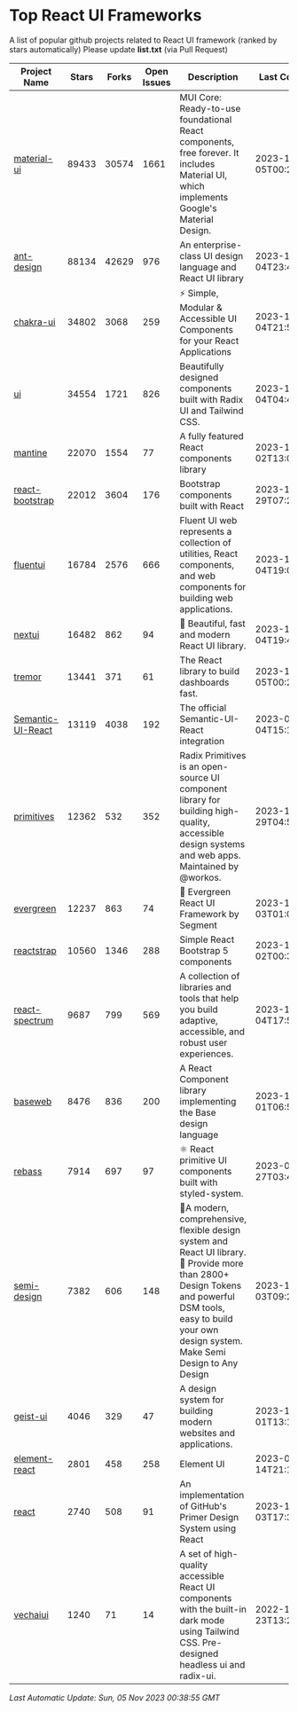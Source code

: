 # Top React UI Frameworks

A list of popular github projects related to React UI framework (ranked by stars automatically)
Please update **list.txt** (via Pull Request)

| Project Name | Stars | Forks | Open Issues | Description | Last Commit |
| ------------ | ----- | ----- | ----------- | ----------- | ----------- |
| [material-ui](https://github.com/mui/material-ui) |89433|30574|1661|MUI Core: Ready-to-use foundational React components, free forever. It includes Material UI, which implements Google&#39;s Material Design.|2023-11-05T00:29:32Z|
| [ant-design](https://github.com/ant-design/ant-design) |88134|42629|976|An enterprise-class UI design language and React UI library|2023-11-04T23:40:47Z|
| [chakra-ui](https://github.com/chakra-ui/chakra-ui) |34802|3068|259|⚡️ Simple, Modular &amp; Accessible UI Components for your React Applications|2023-11-04T21:57:41Z|
| [ui](https://github.com/shadcn-ui/ui) |34554|1721|826|Beautifully designed components built with Radix UI and Tailwind CSS.|2023-11-04T04:48:54Z|
| [mantine](https://github.com/mantinedev/mantine) |22070|1554|77|A fully featured React components library|2023-11-02T13:07:01Z|
| [react-bootstrap](https://github.com/react-bootstrap/react-bootstrap) |22012|3604|176|Bootstrap components built with React|2023-10-29T07:20:58Z|
| [fluentui](https://github.com/microsoft/fluentui) |16784|2576|666|Fluent UI web represents a collection of utilities, React components, and web components for building web applications.|2023-11-04T19:06:33Z|
| [nextui](https://github.com/nextui-org/nextui) |16482|862|94|🚀   Beautiful, fast and modern React UI library.|2023-11-04T19:49:51Z|
| [tremor](https://github.com/tremorlabs/tremor) |13441|371|61|The React library to build dashboards fast.|2023-11-05T00:27:41Z|
| [Semantic-UI-React](https://github.com/Semantic-Org/Semantic-UI-React) |13119|4038|192|The official Semantic-UI-React integration|2023-09-04T15:15:33Z|
| [primitives](https://github.com/radix-ui/primitives) |12362|532|352|Radix Primitives is an open-source UI component library for building high-quality, accessible design systems and web apps. Maintained by @workos.|2023-10-29T04:59:34Z|
| [evergreen](https://github.com/segmentio/evergreen) |12237|863|74|🌲 Evergreen React UI Framework by Segment|2023-10-03T01:06:57Z|
| [reactstrap](https://github.com/reactstrap/reactstrap) |10560|1346|288|Simple React Bootstrap 5 components|2023-11-02T00:38:40Z|
| [react-spectrum](https://github.com/adobe/react-spectrum) |9687|799|569|A collection of libraries and tools that help you build adaptive, accessible, and robust user experiences.|2023-11-04T17:50:48Z|
| [baseweb](https://github.com/uber/baseweb) |8476|836|200|A React Component library implementing the Base design language|2023-11-01T06:56:58Z|
| [rebass](https://github.com/rebassjs/rebass) |7914|697|97|:atom_symbol: React primitive UI components built with styled-system.|2023-07-27T03:42:53Z|
| [semi-design](https://github.com/DouyinFE/semi-design) |7382|606|148|🚀A modern, comprehensive, flexible design system and React UI library. 🎨 Provide more than 2800+ Design Tokens and powerful DSM tools, easy to build your own design system. Make Semi Design to Any Design|2023-11-03T09:24:05Z|
| [geist-ui](https://github.com/geist-org/geist-ui) |4046|329|47|A design system for building modern websites and applications.|2023-11-01T13:10:44Z|
| [element-react](https://github.com/ElemeFE/element-react) |2801|458|258|Element UI|2023-01-14T21:13:08Z|
| [react](https://github.com/primer/react) |2740|508|91|An implementation of GitHub&#39;s Primer Design System using React|2023-11-03T17:38:07Z|
| [vechaiui](https://github.com/vechai/vechaiui) |1240|71|14|A set of high-quality accessible React UI components with the built-in dark mode using Tailwind CSS. Pre-designed headless ui and radix-ui.|2022-12-23T13:29:41Z|

*Last Automatic Update: Sun, 05 Nov 2023 00:38:55 GMT*